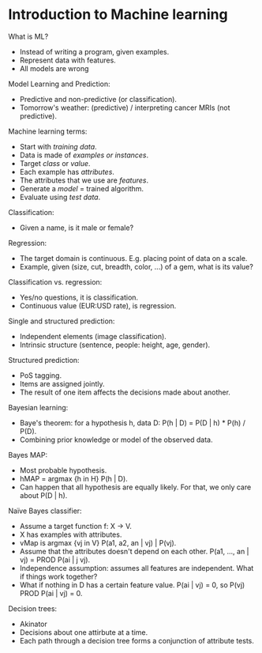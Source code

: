 # Introduction to Machine learning

What is ML?
* Instead of writing a program, given examples.
* Represent data with features.
* All models are wrong

Model Learning and Prediction:
* Predictive and non-predictive (or classification).
* Tomorrow's weather: (predictive) / interpreting cancer MRIs (not predictive).

Machine learning terms:
* Start with _training data_.
* Data is made of _examples or instances_.
* Target _class_ or _value_.
* Each example has _attributes_.
* The attributes that we use are _features_.
* Generate a _model_ = trained algorithm.
* Evaluate using _test data_.

Classification:
* Given a name, is it male or female?

Regression:
* The target domain is continuous. E.g. placing point of data on a scale.
* Example, given (size, cut, breadth, color, ...) of a gem, what is its value?

Classification vs. regression:
* Yes/no questions, it is classification.
* Continuous value (EUR:USD rate), is regression.

Single and structured prediction:
* Independent elements (image classification).
* Intrinsic structure (sentence, people: height, age, gender).

Structured prediction:
* PoS tagging.
* Items are assigned jointly.
* The result of one item affects the decisions made about another.

Bayesian learning:
* Baye's theorem: for a hypothesis h, data D: P(h | D) = P(D | h) * P(h) / P(D).
* Combining prior knowledge or model of the observed data.

Bayes MAP:
* Most probable hypothesis.
* hMAP = argmax {h in H} P(h | D).
* Can happen that all hypothesis are equally likely. For that, we only care about P(D | h).

Naïve Bayes classifier:
* Assume a target function f: X -> V.
* X has examples with attributes.
* vMap is argmax {vj in V} P(a1, a2, an | vj) | P(vj).
* Assume that the attributes doesn't depend on each other. P(a1, ..., an | vj) = PROD P(ai | j
vj).
* Independence assumption: assumes all features are independent. What if things work together?
* What if nothing in D has a certain feature value. P(ai | vj) = 0, so P(vj) PROD P(ai | vj) = 0.

Decision trees:
* Akinator
* Decisions about one attirbute at a time.
* Each path through a decision tree forms a conjunction of attribute tests.